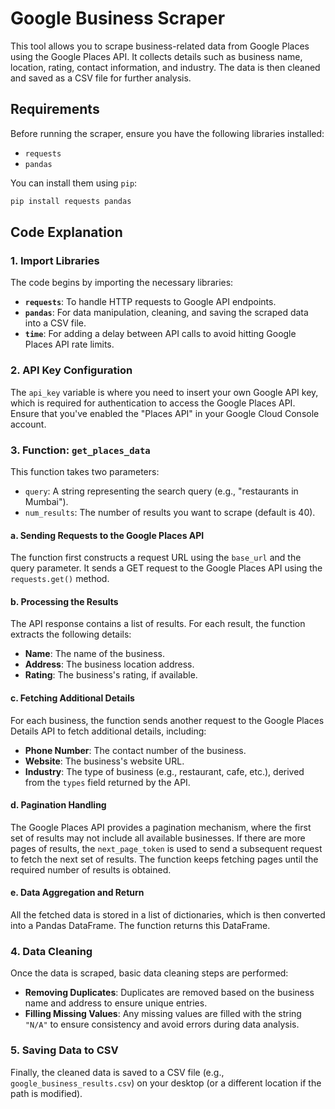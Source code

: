 # Google Business Scraper

This tool allows you to scrape business-related data from Google Places using the Google Places API. It collects details such as business name, location, rating, contact information, and industry. The data is then cleaned and saved as a CSV file for further analysis.

## Requirements

Before running the scraper, ensure you have the following libraries installed:

- `requests`
- `pandas`

You can install them using `pip`:

```bash
pip install requests pandas
```

## Code Explanation

### 1. Import Libraries

The code begins by importing the necessary libraries:

- **`requests`**: To handle HTTP requests to Google API endpoints.
- **`pandas`**: For data manipulation, cleaning, and saving the scraped data into a CSV file.
- **`time`**: For adding a delay between API calls to avoid hitting Google Places API rate limits.

### 2. API Key Configuration

The `api_key` variable is where you need to insert your own Google API key, which is required for authentication to access the Google Places API. Ensure that you've enabled the "Places API" in your Google Cloud Console account.

### 3. Function: `get_places_data`

This function takes two parameters:
- `query`: A string representing the search query (e.g., "restaurants in Mumbai").
- `num_results`: The number of results you want to scrape (default is 40).

#### a. Sending Requests to the Google Places API

The function first constructs a request URL using the `base_url` and the query parameter. It sends a GET request to the Google Places API using the `requests.get()` method.

#### b. Processing the Results

The API response contains a list of results. For each result, the function extracts the following details:
- **Name**: The name of the business.
- **Address**: The business location address.
- **Rating**: The business's rating, if available.

#### c. Fetching Additional Details

For each business, the function sends another request to the Google Places Details API to fetch additional details, including:
- **Phone Number**: The contact number of the business.
- **Website**: The business's website URL.
- **Industry**: The type of business (e.g., restaurant, cafe, etc.), derived from the `types` field returned by the API.

#### d. Pagination Handling

The Google Places API provides a pagination mechanism, where the first set of results may not include all available businesses. If there are more pages of results, the `next_page_token` is used to send a subsequent request to fetch the next set of results. The function keeps fetching pages until the required number of results is obtained.

#### e. Data Aggregation and Return

All the fetched data is stored in a list of dictionaries, which is then converted into a Pandas DataFrame. The function returns this DataFrame.

### 4. Data Cleaning

Once the data is scraped, basic data cleaning steps are performed:
- **Removing Duplicates**: Duplicates are removed based on the business name and address to ensure unique entries.
- **Filling Missing Values**: Any missing values are filled with the string `"N/A"` to ensure consistency and avoid errors during data analysis.

### 5. Saving Data to CSV

Finally, the cleaned data is saved to a CSV file (e.g., `google_business_results.csv`) on your desktop (or a different location if the path is modified).
